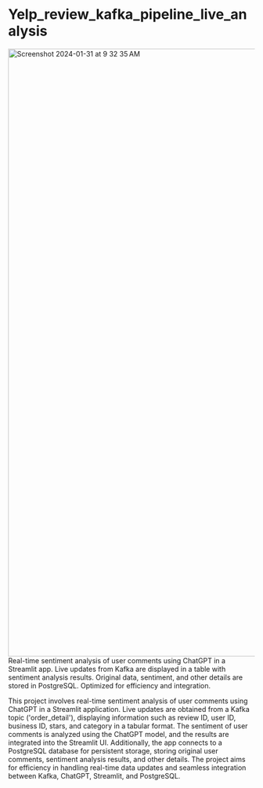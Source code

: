 # Yelp_review_kafka_pipeline_live_analysis
<img width="1239" alt="Screenshot 2024-01-31 at 9 32 35 AM" src="https://github.com/PranavKuramkoteSudhir/Yelp_review-Real-Time-Data-Streaming-/assets/139109363/deb4a26c-9331-4c9d-a9a4-ebf8e8b6a980">
Real-time sentiment analysis of user comments using ChatGPT in a Streamlit app. 
Live updates from Kafka are displayed in a table with sentiment analysis results. Original data, sentiment, and other details are stored in PostgreSQL. 
Optimized for efficiency and integration.


This project involves real-time sentiment analysis of user comments using ChatGPT in a Streamlit application. Live updates are obtained from a Kafka topic ('order_detail'), displaying information such as review ID, user ID, business ID, stars, and category in a tabular format. The sentiment of user comments is analyzed using the ChatGPT model, and the results are integrated into the Streamlit UI. Additionally, the app connects to a PostgreSQL database for persistent storage, storing original user comments, sentiment analysis results, and other details. The project aims for efficiency in handling real-time data updates and seamless integration between Kafka, ChatGPT, Streamlit, and PostgreSQL.


